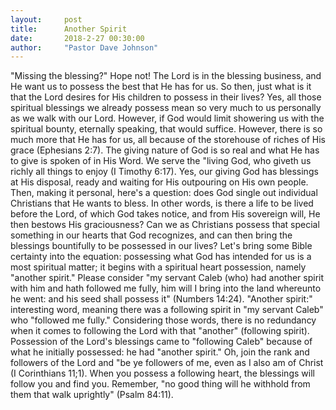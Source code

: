 ```yaml
---
layout:     post
title:      Another Spirit
date:       2018-2-27 00:30:00
author:     "Pastor Dave Johnson"
---
```


"Missing the blessing?" Hope not! The Lord is in the blessing business, and He want us to possess the best that He has for us. So then, just what is it that the Lord desires for His children to possess in their lives? Yes, all those spiritual blessings we already possess mean so very much to us personally as we walk with our Lord. However, if God would limit showering us with the spiritual bounty, eternally speaking, that would suffice. However, there is so much more that He has for us, all because of the storehouse of riches of His grace (Ephesians 2:7). The giving nature of God is so real and what He has to give is spoken of in His Word. We serve the "living God, who giveth us richly all things to enjoy (I Timothy 6:17). Yes, our giving God has blessings at His disposal, ready and waiting for His outpouring on His own people. Then, making it personal, here's a question: does God single out individual Christians that He wants to bless. In other words, is there a life to be lived before the Lord, of which God takes notice, and from His sovereign will, He then bestows His graciousness? Can we as Christians possess that special something in our hearts that God recognizes, and can then bring the blessings bountifully to be possessed in our lives? Let's bring some Bible certainty into the equation: possessing what God has intended for us is a most spiritual matter; it begins with a spiritual heart possession, namely "another spirit." Please consider "my servant Caleb (who) had another spirit with him and hath followed me fully, him will I bring into the land whereunto he went: and his seed shall possess it" (Numbers 14:24). "Another spirit:" interesting word, meaning there was a following spirit in "my servant Caleb" who "followed me fully." Considering those words, there is no redundancy when it comes to following the Lord with that "another" (following spirit). Possession of the Lord's blessings came to "following Caleb" because of what he initially possessed: he had "another spirit." Oh, join the rank and followers of the Lord and "be ye followers of me, even as I also am of Christ (I Corinthians 11;1). When you possess a following heart, the blessings will follow you and find you. Remember, "no good thing will he withhold from them that walk uprightly" (Psalm 84:11).
